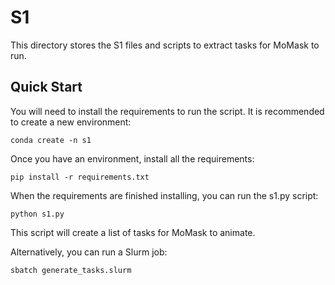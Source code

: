 # S1

This directory stores the S1 files and scripts to extract tasks for MoMask to run.

## Quick Start

You will need to install the requirements to run the script. It is recommended to create a new environment:

	conda create -n s1

Once you have an environment, install all the requirements:

	pip install -r requirements.txt

When the requirements are finished installing, you can run the s1.py script:

	python s1.py

This script will create a list of tasks for MoMask to animate.

Alternatively, you can run a Slurm job:

	sbatch generate_tasks.slurm
